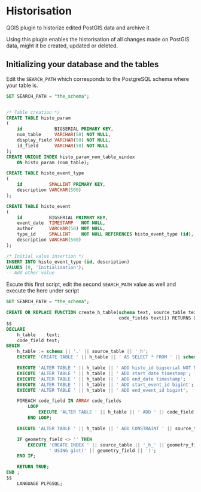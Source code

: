 # Historisation

QGIS plugin to historize edited PostGIS data and archive it

Using this plugin enables the historisation of all changes made on PostGIS data,
might it be created, updated or deleted.

## Initializing your database and the tables

Edit the `SEARCH_PATH` which corresponds to the PostgreSQL schema
where your table is.

```sql
SET SEARCH_PATH = "the_schema";


/* Table creation */
CREATE TABLE histo_param
(
    id            BIGSERIAL PRIMARY KEY,
    nom_table     VARCHAR(50) NOT NULL,
    display_field VARCHAR(50) NOT NULL,
    id_field      VARCHAR(50) NOT NULL
);
CREATE UNIQUE INDEX histo_param_nom_table_uindex
    ON histo_param (nom_table);

CREATE TABLE histo_event_type
(
    id          SMALLINT PRIMARY KEY,
    description VARCHAR(500)
);

CREATE TABLE histo_event
(
    id          BIGSERIAL PRIMARY KEY,
    event_date  TIMESTAMP   NOT NULL,
    author      VARCHAR(50) NOT NULL,
    type_id     SMALLINT    NOT NULL REFERENCES histo_event_type (id),
    description VARCHAR(500)
);

/* Initial value insertion */
INSERT INTO histo_event_type (id, description)
VALUES (0, 'Initialisation');
-- Add other value
```

Excute this first script, edit the second `SEARCH_PATH` value as well
and execute the here under script

```sql
SET SEARCH_PATH = "the_schema";

CREATE OR REPLACE FUNCTION create_h_table(schema text, source_table text, geometry_field text,
                                          code_fields text[]) RETURNS BOOLEAN AS
$$
DECLARE
    h_table    text;
    code_field text;
BEGIN
    h_table := schema || '.' || source_table || '_h';
    EXECUTE 'CREATE TABLE ' || h_table || ' AS SELECT * FROM ' || schema || '.' || source_table;

    EXECUTE 'ALTER TABLE ' || h_table || ' ADD histo_id bigserial NOT NULL';
    EXECUTE 'ALTER TABLE ' || h_table || ' ADD start_date timestamp';
    EXECUTE 'ALTER TABLE ' || h_table || ' ADD end_date timestamp';
    EXECUTE 'ALTER TABLE ' || h_table || ' ADD start_event_id bigint';
    EXECUTE 'ALTER TABLE ' || h_table || ' ADD end_event_id bigint';

    FOREACH code_field IN ARRAY code_fields
        LOOP
            EXECUTE 'ALTER TABLE ' || h_table || ' ADD ' || code_field || '_desc varchar(100)';
        END LOOP;

    EXECUTE 'ALTER TABLE ' || h_table || ' ADD CONSTRAINT ' || source_table || '_h_pk PRIMARY KEY(histo_id)';

    IF geometry_field <> '' THEN
        EXECUTE 'CREATE INDEX ' || source_table || '_h_' || geometry_field || ' ON ' || h_table ||
                ' USING gist(' || geometry_field || ')';
    END IF;

    RETURN TRUE;
END ;
$$
    LANGUAGE PLPGSQL;
```